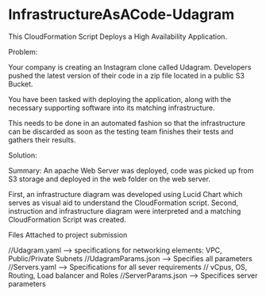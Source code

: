 # InfrastructureAsACode-Udagram

This CloudFormation Script Deploys a High Availability Application.

Problem:

Your company is creating an Instagram clone called Udagram. Developers pushed the latest version of their code in a zip file located in a public S3 Bucket.

You have been tasked with deploying the application, along with the necessary supporting software into its matching infrastructure.

This needs to be done in an automated fashion so that the infrastructure can be discarded as soon as the testing team finishes their tests and gathers their results.

Solution:

Summary: An apache Web Server was deployed, code was picked up from S3 storage and deployed in the web folder on the web server.

First, an infrastructure diagram was developed  using Lucid Chart which serves as visual aid to understand the CloudFormation script. Second, instruction and infrastructure diagram were interpreted and a matching CloudFormation Script was created.

Files Attached to project submission

//Udagram.yaml --> specifications for networking elements: VPC, Public/Private Subnets
//UdagramParams.json --> Specifies all parameters
//Servers.yaml --> Specifications for all sever requirements // vCpus, OS, Routing, Load balancer and Roles
//ServerParams.json --> Specifices server parameters

